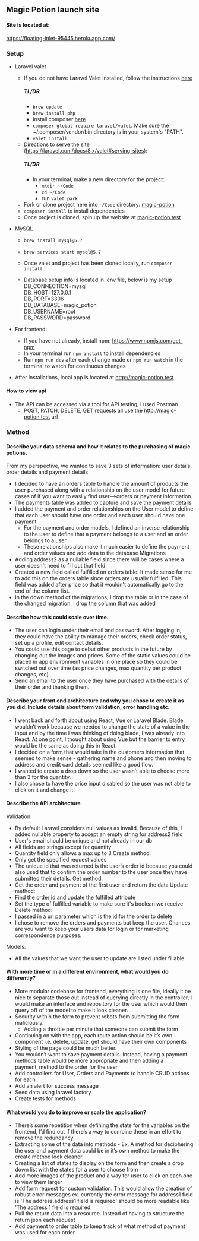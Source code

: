 ## Magic Potion launch site

#### Site is located at:
 https://floating-inlet-95445.herokuapp.com/

### Setup

- Laravel valet
    - If you do not have Laravel Valet installed, follow the instructions [here](https://laravel.com/docs/8.x/valet#installation) 
        ##### TL/DR
        - `brew update`
        - `brew install php`
        - Install composer [here](https://getcomposer.org/)
        - `composer global require laravel/valet`. Make sure the ~/.composer/vendor/bin directory is in your system's "PATH".
        - `valet install`
    - Directions to serve the site (https://laravel.com/docs/8.x/valet#serving-sites): 
        ##### TL/DR
        - In your terminal, make a new directory for the project: 
            - `mkdir ~/Code`
            - `cd ~/Code`
            - run `valet park`
    - Fork or clone project here into `~/Code` directory: [magic-potion](https://github.com/tthompson899/magic-potion.git)
    - `composer install` to install dependencies
    - Once project is cloned, spin up the website at [magic-potion.test](http://magic-potion.test/)

- MySQL
    - `brew install mysql@5.7`
    - `brew services start mysql@5.7`

    - Once valet and project has been cloned locally, run `composer install`
    - Database setup info is located in .env file, below is my setup  
           DB_CONNECTION=mysql  
           DB_HOST=127.0.0.1  
           DB_PORT=3306  
           DB_DATABASE=magic_potion  
           DB_USERNAME=root  
           DB_PASSWORD=password  

- For frontend:
    - If you have not already, install npm: https://www.npmjs.com/get-npm
    - In your terminal run `npm install` to install dependencies
    - Run `npm run dev` after each change made or `npm run watch` in the terminal to watch for continuous changes

- After installations, local app is located at http://magic-potion.test

#### How to view api
- The API can be accessed via a tool for API testing, I used Postman
    - POST, PATCH, DELETE, GET requests all use the http://magic-potion.test url

### Method
#### Describe your data schema and how it relates to the purchasing of magic potions.
From my perspective, we wanted to save 3 sets of information: user details, order details and payment details
- I decided to have an orders table to handle the amount of products the user purchased along with a relationship on the user model for future cases of if you want to easily find user—>orders or payment information.
- The payments table was added to capture and save the payment details
- I added the payment and order relationships on the User model to define that each user should have one order and each user should have one payment
    - For the payment and order models, I defined an inverse relationship to the user to define that a payment belongs to a user and an order belongs to a user
    - These relationships also make it much easier to define the payment and order values and add data to the database
Migrations
- Adding address2 as a nullable field since there will be cases where a user doesn't need to fill out that field.
- Created a new field called fulfilled on orders table. It made sense for me to add this on the orders table since orders are usually fulfilled. This field was added after price so that it wouldn't automatically go to the end of the column list.
- In the down method of the migrations, I drop the table or in the case of the changed migration, I drop the column that was added

#### Describe how this could scale over time.
- The user can login under their email and password. After logging in, they could have the ability to manage their orders, check order status, set up a profile, edit contact details.
- You could use this page to debut other products in the future by changing out the images and prices. Some of the static values could be placed in app environment variables in one place so they could be switched out over time (as price changes, max quantity per product changes, etc)
- Send an email to the user once they have purchased with the details of their order and thanking them. 

#### Describe your front end architecture and why you chose to create it as you did. Include details about form validation, error handling etc.
 - I went back and forth about using React, Vue or Laravel Blade. Blade wouldn’t work because we needed to change the state of a value in the input and by the time I was thinking of doing blade, I was already into React. At one point, I thought about using Vue but the barrier to entry would be the same as doing this in React.
 - I decided on a form that would take in the customers information that seemed to make sense - gathering name and phone and then moving to address and credit card details seemed like a good flow.
 - I wanted to create a drop down so the user wasn’t able to choose more than 3 for the quantity. 
 - I also chose to have the price input disabled so the user was not able to click on it and change it. 

#### Describe the API architecture 
Validation:
- By default Laravel considers null values as invalid. Because of this, I added nullable property to accept an empty string for address2 field
- User's email should be unique and not already in our db
- All fields are strings except for quantity
- Quantity field only allows a max up to 3
Create method: 
- Only get the specified request values
- The unique id that was returned is the user’s order id because you could also used that to confirm the order number to the user once they have submitted their details.
Get method: 
- Get the order and payment of the first user and return the data
Update method:
- Find the order id and update the fulfilled attribute
- Set the type of fulfilled variable to make sure it's boolean we receive
Delete method:
- I passed in a url parameter which is the id for the order to delete
- I chose to remove the orders and payments but keep the user. Chances are you want to keep your users data for login or for marketing correspondence purposes.

Models:
- All the values that we want the user to update are listed under fillable

#### With more time or in a different environment, what would you do differently?
- More modular codebase for frontend, everything is one file, ideally it be nice to separate those out
Instead of querying directly in the controller, I would make an interface and repository for the user which would then query off of the model to make it look cleaner. 
- Security within the form to prevent robots from submitting the form maliciously. 
    - Adding a throttle per minute that someone can submit the form
- Continuing on with the app, each route action should be it’s own component i.e. delete, update, get should have their own components
- Styling of the page could be much better. 
- You wouldn’t want to save payment details. Instead, having a payment methods table would be more appropriate and then adding a payment_method to the order for the user
- Add controllers for User, Orders and Payments to handle CRUD actions for each
- Add an alert for success message
- Seed data using laravel factory
- Create tests for methods

#### What would you do to improve or scale the application?
- There’s some repetition when defining the state for the variables on the frontend, I’d find out if there’s a way to combine these in an effort to remove the redundancy
- Extracting some of the data into methods - Ex. A method for deciphering the user and payment data could be in it’s own method to make the create method look cleaner. 
- Creating a list of states to display on the form and then create a drop down list with the states for a user to choose from
- Add more images of the product and a way for user to click on each one to view them larger
- Add form request for custom validation. This would allow the creation of robust error messages ex. currently the error message for address1 field is 'The address.address1 field is required' should be more readable like 'The address 1 field is required'
- Pull the return data into a resource. Instead of having to structure the return json each request
- Add payment to order table to keep track of what method of payment was used for each order